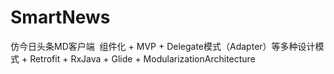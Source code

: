 # SmartNews
仿今日头条MD客户端  组件化 + MVP + Delegate模式（Adapter）等多种设计模式 + Retrofit + RxJava + Glide + ModularizationArchitecture
